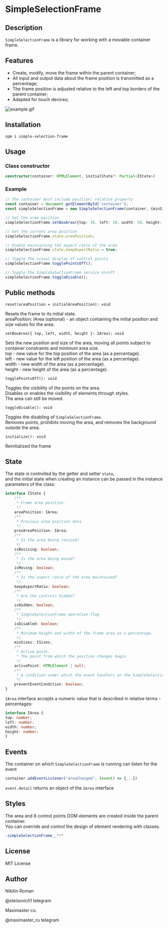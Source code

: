 # SimpleSelectionFrame

## Description

```SimpleSelectionFrame``` is a library for working with a movable container frame.<br/>

## Features

* Create, modify, move the frame within the parent container;
* All input and output data about the frame position is transmitted as a percentage;
* The frame position is adjusted relative to the left and top borders of the parent container;
* Adapted for touch devices;

![example.gif](public%2Fexample.gif)

## Installation

```
npm i simple-selection-frame
```

## Usage

### Class constructor
```typescript
constructor(container: HTMLElement, initialState?: Partial<IState>)
```

### Example
```typescript
// The container must include position: relative property
const container = document.getElementById('container');
const simpleSelectionFrame = new SimpleSelectionFrame(container, {minSizes: {width: 10, height: 10}});

// Set the area position
simpleSelectionFrame.setBoxArea({top: 10, left: 10, width: 50, height: 50});

// Get the current area position
simpleSelectionFrame.state.areaPosition;

// Enable maintaining the aspect ratio of the area
simpleSelectionFrame.state.keepAspectRatio = true;

// Toggle the visual display of control points
simpleSelectionFrame.togglePointsOff();

// Toggle the SimpleSelectionFrame service on/off
simpleSelectionFrame.toggleDisable();
```

## Public methods

```
reset(areaPosition = initialAreaPosition): void
```
Resets the frame to its initial state.<br/>
areaPosition: IArea (optional) -  an object containing the initial position and size values for the area.
```
setBoxArea({ top, left, width, height }: IArea): void
```
Sets the new position and size of the area, moving all points subject to container constraints and minimum area size.<br/>
top - new value for the top position of the area (as a percentage).<br/>
left - new value for the left position of the area (as a percentage).<br/>
width - new width of the area (as a percentage).<br/>
height - new height of the area (as a percentage).<br/>

```
togglePointsOff(): void
```
Toggles the visibility of the points on the area.<br/>
Disables or enables the visibility of elements through styles.<br/>
The area can still be moved.

```
toggleDisable(): void
```
Toggles the disabling of ```SimpleSelectionFrame```.<br/>
Removes points, prohibits moving the area, and removes the background outside the area.

```
initialize(): void
```
Reinitialized the frame

## State

The state is controlled by the getter and setter ```state```, <br/>
and the initial state when creating an instance can be passed in the instance parameters of the class:
```ts
interface IState {
    /**
     * Frame area position.
     */
    areaPosition: IArea;
    /**
     * Previous area position data
     */
    prevAreaPosition: IArea;
    /**
     * Is the area being resized?
     */
    isResizing: boolean;
    /**
     * Is the area being moved?
     */
    isMoving: boolean;
    /**
     * Is the aspect ratio of the area maintained?
     */
    keepAspectRatio: boolean;
    /**
     * Are the controls hidden?
     */
    isHidden: boolean;
    /**
     * SimpleSelectionFrame operation flag
     */
    isDisabled: boolean;
    /**
     * Minimum height and width of the frame area as a percentage.
     */
    minSizes: ISizes;
    /**
     * Active point.
     * The point from which the position changes begin
     */
    activePoint: HTMLElement | null;
    /**
     * A condition under which the event handlers on the SimpleSelectionFrame frame will not be executed
     */
    preventEventCondition: boolean;
}
```

```IArea``` interface accepts a numeric value that is described in relative terms - percentages:
```ts
interface IArea {
top: number;
left: number;
width: number;
height: number;
}
```

## Events
The container on which ```SimpleSelectionFrame``` is running can listen for the event

```js
container.addEventListener("areaChanged", (event) => {...})
```
```event.detail``` returns an object of the ```IArea``` interface

## Styles
The area and 8 control points DOM elements are created inside the parent container.<br/>
You can override and control the design of element rendering with classes.

```css
.simpleSelectionFrame__*** 
```


## License

MIT License

## Author

Nikitin Roman

@stelsovich1 telegram

Maximaster co.

@maximaster_ru telegram
